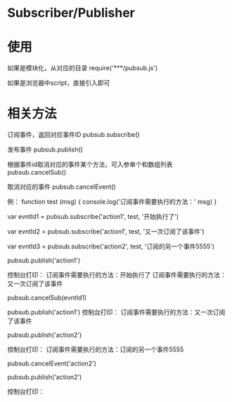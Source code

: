 # Subscriber/Publisher

# 使用

如果是模块化，从对应的目录 require('***/pubsub.js')

如果是浏览器中script，直接引入即可

# 相关方法

订阅事件，返回对应事件ID
pubsub.subscribe()

发布事件
pubsub.publish()

根据事件id取消对应的事件某个方法，可入参单个和数组列表
pubsub.cancelSub()

取消对应的事件
pubsub.cancelEvent()

例：
function test (msg) {
    console.log('订阅事件需要执行的方法：' msg)
}

var evntId1 = pubsub.subscribe('action1', test, '开始执行了')

var evntId2 = pubsub.subscribe('action1', test, '又一次订阅了该事件')

var evntId3 = pubsub.subscribe('action2', test, '订阅的另一个事件5555')

pubsub.publish('action1')

控制台打印：
订阅事件需要执行的方法：开始执行了
订阅事件需要执行的方法：又一次订阅了该事件

pubsub.cancelSub(evntId1)

pubsub.publish('action1')
控制台打印：
订阅事件需要执行的方法：又一次订阅了该事件

pubsub.publish('action2')

控制台打印：
订阅事件需要执行的方法：订阅的另一个事件5555

pubsub.cancelEvent('action2')

pubsub.publish('action2')

控制台打印：
